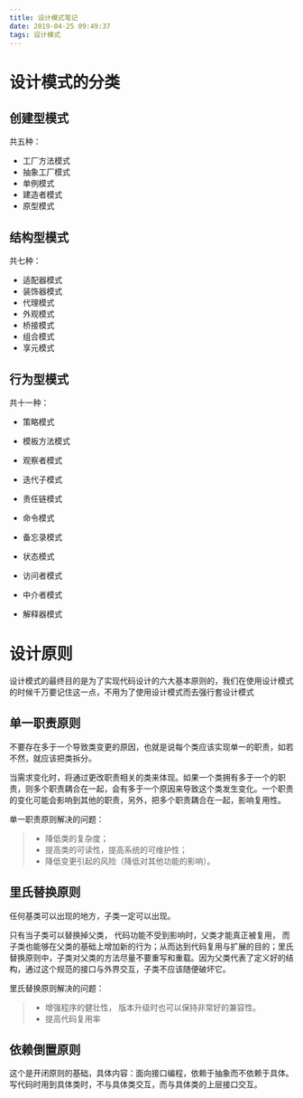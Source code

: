 ```yaml
---
title: 设计模式笔记
date: 2019-04-25 09:49:37
tags: 设计模式
---
```


# 设计模式的分类

## 创建型模式

共五种：

- 工厂方法模式
- 抽象工厂模式
- 单例模式
- 建造者模式
- 原型模式

<!--more-->

## 结构型模式

共七种：

- 适配器模式
- 装饰器模式
- 代理模式
- 外观模式
- 桥接模式
- 组合模式
- 享元模式

## 行为型模式

共十一种：

- 策略模式

- 模板方法模式

- 观察者模式

- 迭代子模式

- 责任链模式

- 命令模式

- 备忘录模式

- 状态模式

- 访问者模式

- 中介者模式

- 解释器模式
# 设计原则

设计模式的最终目的是为了实现代码设计的六大基本原则的，我们在使用设计模式的时候千万要记住这一点，不用为了使用设计模式而去强行套设计模式

## 单一职责原则

不要存在多于一个导致类变更的原因，也就是说每个类应该实现单一的职责，如若不然，就应该把类拆分。

当需求变化时，将通过更改职责相关的类来体现。如果一个类拥有多于一个的职责，则多个职责耦合在一起，会有多于一个原因来导致这个类发生变化。一个职责的变化可能会影响到其他的职责，另外，把多个职责耦合在一起，影响复用性。

单一职责原则解决的问题：

> - 降低类的复杂度；
> - 提高类的可读性，提高系统的可维护性；
> - 降低变更引起的风险（降低对其他功能的影响）。

## 里氏替换原则

任何基类可以出现的地方，子类一定可以出现。

只有当子类可以替换掉父类， 代码功能不受到影响时，父类才能真正被复用， 而子类也能够在父类的基础上增加新的行为；从而达到代码复用与扩展的目的；里氏替换原则中，子类对父类的方法尽量不要重写和重载。因为父类代表了定义好的结构，通过这个规范的接口与外界交互，子类不应该随便破坏它。

里氏替换原则解决的问题：

> - 增强程序的健壮性， 版本升级时也可以保持非常好的兼容性。
> - 提高代码复用率

## 依赖倒置原则

这个是开闭原则的基础，具体内容：面向接口编程，依赖于抽象而不依赖于具体。写代码时用到具体类时，不与具体类交互，而与具体类的上层接口交互。